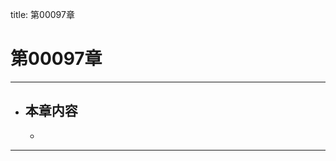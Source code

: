 title: 第00097章
# 第00097章
-------------------------------------------------
- 本章内容
    - 
    - 
-------------------------------------------------
